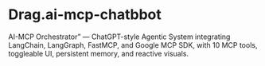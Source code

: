 # Drag.ai-mcp-chatbbot
AI-MCP Orchestrator” — ChatGPT-style Agentic System integrating LangChain, LangGraph, FastMCP, and Google MCP SDK, with 10 MCP tools, toggleable UI, persistent memory, and reactive visuals.
